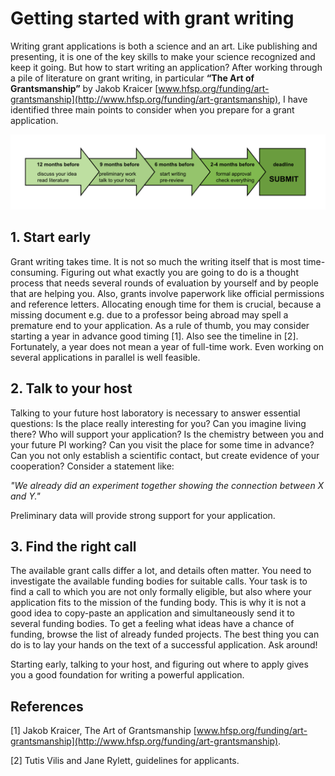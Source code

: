 
# Getting started with grant writing

Writing grant applications is both a science and an art. Like publishing and presenting, it is one of the key skills to make your science recognized and keep it going. But how to start writing an application? After working through a pile of literature on grant writing, in particular **“The Art of Grantsmanship”** by Jakob Kraicer [www.hfsp.org/funding/art-grantsmanship](http://www.hfsp.org/funding/art-grantsmanship), I have identified three main points to consider when you prepare for a grant application.

![Start early](images/grant_timeline.png)

## 1. Start early

Grant writing takes time. It is not so much the writing itself that is most time-consuming. Figuring out what exactly you are going to do is a thought process that needs several rounds of evaluation by yourself and by people that are helping you. Also, grants involve paperwork like official permissions and reference letters. Allocating enough time for them is crucial, because a missing document e.g. due to a professor being abroad may spell a premature end to your application. As a rule of thumb, you may consider starting a year in advance good timing [1]. Also see the timeline in [2]. Fortunately, a year does not mean a year of full-time work. Even working on several applications in parallel is well feasible.

## 2. Talk to your host

Talking to your future host laboratory is necessary to answer essential questions: Is the place really interesting for you? Can you imagine living there? Who will support your application? Is the chemistry between you and your future PI working? Can you visit the place for some time in advance? Can you not only establish a scientific contact, but create evidence of your cooperation? Consider a statement like:

*"We already did an experiment together showing the connection between X and Y."* 

Preliminary data will provide strong support for your application.

## 3. Find the right call

The available grant calls differ a lot, and details often matter. You need to investigate the available funding bodies for suitable calls. Your task is to find a call to which you are not only formally eligible, but also where your application fits to the mission of the funding body. This is why it is not a good idea to copy-paste an application and simultaneously send it to several funding bodies. To get a feeling what ideas have a chance of funding, browse the list of already funded projects. The best thing you can do is to lay your hands on the text of a successful application. Ask around!

Starting early, talking to your host, and figuring out where to apply gives you a good foundation for writing a powerful application. 

## References

[1] Jakob Kraicer, The Art of Grantsmanship [www.hfsp.org/funding/art-grantsmanship](http://www.hfsp.org/funding/art-grantsmanship).

[2] Tutis Vilis and Jane Rylett, guidelines for applicants.
